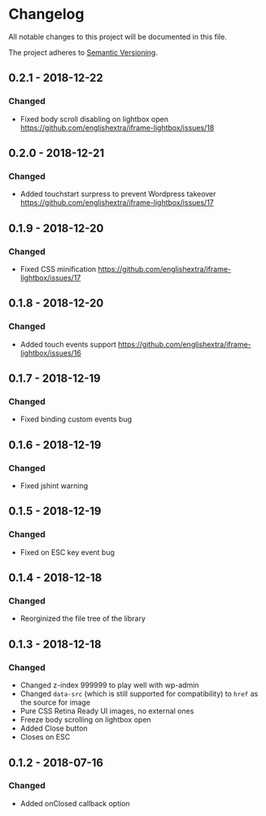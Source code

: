 # Changelog
All notable changes to this project will be documented in this file.

The project adheres to [Semantic Versioning](http://semver.org/spec/v2.0.0.html).

## 0.2.1 - 2018-12-22
### Changed
- Fixed body scroll disabling on lightbox open https://github.com/englishextra/iframe-lightbox/issues/18

## 0.2.0 - 2018-12-21
### Changed
- Added touchstart surpress to prevent Wordpress takeover https://github.com/englishextra/iframe-lightbox/issues/17

## 0.1.9 - 2018-12-20
### Changed
- Fixed CSS minification https://github.com/englishextra/iframe-lightbox/issues/17

## 0.1.8 - 2018-12-20
### Changed
- Added touch events support https://github.com/englishextra/iframe-lightbox/issues/16

## 0.1.7 - 2018-12-19
### Changed
- Fixed binding custom events bug

## 0.1.6 - 2018-12-19
### Changed
- Fixed jshint warning

## 0.1.5 - 2018-12-19
### Changed
- Fixed on ESC key event bug

## 0.1.4 - 2018-12-18
### Changed
- Reorginized the file tree of the library

## 0.1.3 - 2018-12-18
### Changed
- Changed z-index 999999 to play well with wp-admin
- Changed `data-src` (which is still supported for compatibility) to `href` as the source for image
- Pure CSS Retina Ready UI images, no external ones
- Freeze body scrolling on lightbox open
- Added Close button
- Closes on ESC

## 0.1.2 - 2018-07-16
### Changed
- Added onClosed callback option